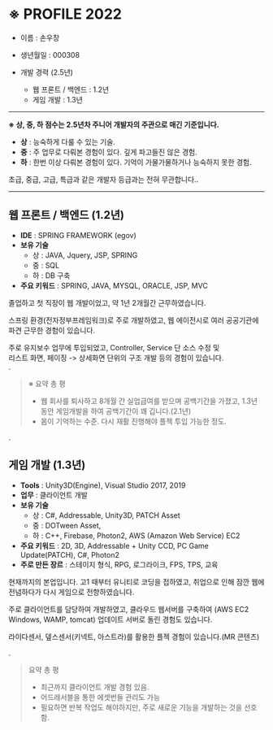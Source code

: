 # ※ PROFILE 2022

+ 이름 : 손우창  

+ 생년월일 : 000308

+ 개발 경력 (2.5년)
  + 웹 프론트 / 백엔드 : 1.2년
  + 게임 개발 : 1.3년  

---
**※ 상, 중, 하 점수는 2.5년차 주니어 개발자의 주관으로 매긴 기준입니다.**  

- **상** : 능숙하게 다룰 수 있는 기술.  
- **중** : 주 업무로 다뤄본 경험이 있다. 깊게 파고들진 않은 경험.  
- **하** : 한번 이상 다뤄본 경험이 있다. 기억이 가물가물하거나 능숙하지 못한 경험.  



초급, 중급, 고급, 특급과 같은 개발자 등급과는 전혀 무관합니다..

---

웹 프론트 / 백엔드 (1.2년)
---  
+ **IDE** : SPRING FRAMEWORK (egov)
+ **보유 기술**
  + 상 : JAVA, Jquery, JSP, SPRING 
  + 중 : SQL
  + 하 : DB 구축
+ **주요 키워드** : SPRING, JAVA, MYSQL, ORACLE, JSP, MVC    

졸업하고 첫 직장이 웹 개발이었고, 약 1년 2개월간 근무하였습니다.   

스프링 환경(전자정부프레임워크)로 주로 개발하였고, 웹 에이전시로 여러 공공기관에 파견 근무한 경험이 있습니다.
  
주로 유지보수 업무에 투입되었고, Controller, Service 단 소스 수정 및  
리스트 화면, 페이징 -> 상세화면 단위의 구조 개발 등의 경험이 있습니다.   
.  
  
> ※ 요약 총 평 
> - 웹 회사를 퇴사하고 8개월 간 실업급여를 받으며 공백기간을 가졌고, 1.3년 동안 게임개발을 하여 공백기간이 꽤 깁니다.(2.1년)  
> - 몸이 기억하는 수준. 다시 재활 진행해야 플젝 투입 가능한 정도.  

.  

게임 개발 (1.3년)
---
+ **Tools** : Unity3D(Engine), Visual Studio 2017, 2019
+ **업무** : 클라이언트 개발
+ **보유 기술**
  + 상 : C#, Addressable, Unity3D, PATCH Asset
  + 중 : DOTween Asset, 
  + 하 : C++, Firebase, Photon2, AWS (Amazon Web Service) EC2
+ **주요 키워드** : 2D, 3D, Addressable + Unity CCD, PC Game Update(PATCH), C#, Photon2
+ **주로 만든 장르** : 스테이지 형식, RPG, 로그라이크, FPS, TPS, 교육  

현재까지의 본업입니다. 고1 때부터 유니티로 코딩을 접하였고, 취업으로 인해 잠깐 웹에 전념하다가 다시 게임으로 전향하였습니다.  

주로 클라이언트를 담당하여 개발하였고, 클라우드 웹서버를 구축하여 (AWS EC2 Windows, WAMP, tomcat) 업데이트 서버로 돌린 경험도 있습니다.  
  
라이다센서, 뎊스센서(키넥트, 아스트라)를 활용한 플젝 경험이 있습니다.(MR 콘텐츠)  
  
.  
  
> 요약 총 평 
> - 최근까지 클라이언트 개발 경험 있음.
> - 어드레서블을 통한 에셋번들 관리도 가능
> - 필요하면 반복 작업도 해야하지만, 주로 새로운 기능을 개발하는 것을 선호함.
  
